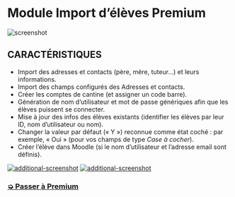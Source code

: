 Module Import d’élèves Premium
==============================

![screenshot](https://www.rosariosis.org/wp-content/uploads/2021/08/rosariosis_students_import_premium_fr_2021.png)

CARACTÉRISTIQUES
----------------

- Import des adresses et contacts (père, mère, tuteur…) et leurs informations.
- Import des champs configurés des Adresses et contacts.
- Créer les comptes de cantine (et assigner un code barre).
- Génération de nom d’utilisateur et mot de passe génériques afin que les élèves puissent se connecter.
- Mise à jour des infos des élèves existants (identifier les élèves par leur ID, nom d’utilisateur ou nom).
- Changer la valeur par défaut (« Y ») reconnue comme état coché : par exemple, « Oui » (pour vos champs de type _Case à cocher_).
- Créer l’élève dans Moodle (si le nom d’utilisateur et l’adresse email sont définis).

[![additional-screenshot](https://www.rosariosis.org/wp-content/uploads/2021/08/rosariosis_students_import_premium_fr_2021.png)](https://www.rosariosis.org/wp-content/uploads/2021/08/rosariosis_students_import_premium_fr_2021.png) [![additional-screenshot](https://www.rosariosis.org/wp-content/uploads/2016/07/rosariosis_students_import_premium_fr_screenshot_2-300x187.png)](https://www.rosariosis.org/wp-content/uploads/2016/07/rosariosis_students_import_premium_fr_screenshot_2.png)

### [➭ Passer à Premium](https://www.rosariosis.org/fr/modules/students-import/#premium-module)
